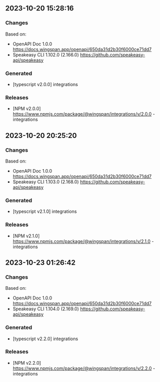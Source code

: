 

## 2023-10-20 15:28:16
### Changes
Based on:
- OpenAPI Doc 1.0.0 https://docs.wingspan.app/openapi/650da31d2b30f6000ce71dd7
- Speakeasy CLI 1.102.0 (2.166.0) https://github.com/speakeasy-api/speakeasy
### Generated
- [typescript v2.0.0] integrations
### Releases
- [NPM v2.0.0] https://www.npmjs.com/package/@wingspan/integrations/v/2.0.0 - integrations

## 2023-10-20 20:25:20
### Changes
Based on:
- OpenAPI Doc 1.0.0 https://docs.wingspan.app/openapi/650da31d2b30f6000ce71dd7
- Speakeasy CLI 1.103.0 (2.168.0) https://github.com/speakeasy-api/speakeasy
### Generated
- [typescript v2.1.0] integrations
### Releases
- [NPM v2.1.0] https://www.npmjs.com/package/@wingspan/integrations/v/2.1.0 - integrations

## 2023-10-23 01:26:42
### Changes
Based on:
- OpenAPI Doc 1.0.0 https://docs.wingspan.app/openapi/650da31d2b30f6000ce71dd7
- Speakeasy CLI 1.104.0 (2.169.0) https://github.com/speakeasy-api/speakeasy
### Generated
- [typescript v2.2.0] integrations
### Releases
- [NPM v2.2.0] https://www.npmjs.com/package/@wingspan/integrations/v/2.2.0 - integrations